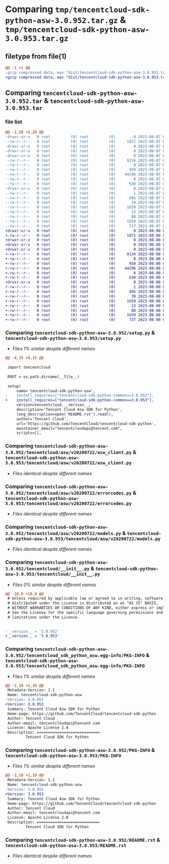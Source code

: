 # Comparing `tmp/tencentcloud-sdk-python-asw-3.0.952.tar.gz` & `tmp/tencentcloud-sdk-python-asw-3.0.953.tar.gz`

## filetype from file(1)

```diff
@@ -1 +1 @@
-gzip compressed data, was "dist/tencentcloud-sdk-python-asw-3.0.952.tar", last modified: Mon Aug  7 08:46:04 2023, max compression
+gzip compressed data, was "dist/tencentcloud-sdk-python-asw-3.0.953.tar", last modified: Tue Aug  8 00:17:54 2023, max compression
```

## Comparing `tencentcloud-sdk-python-asw-3.0.952.tar` & `tencentcloud-sdk-python-asw-3.0.953.tar`

### file list

```diff
@@ -1,20 +1,20 @@
-drwxr-xr-x   0 root         (0) root         (0)        0 2023-08-07 08:46:04.000000 tencentcloud-sdk-python-asw-3.0.952/
--rw-r--r--   0 root         (0) root         (0)     1072 2023-08-07 08:46:04.000000 tencentcloud-sdk-python-asw-3.0.952/setup.py
-drwxr-xr-x   0 root         (0) root         (0)        0 2023-08-07 08:46:04.000000 tencentcloud-sdk-python-asw-3.0.952/tencentcloud/
-drwxr-xr-x   0 root         (0) root         (0)        0 2023-08-07 08:46:04.000000 tencentcloud-sdk-python-asw-3.0.952/tencentcloud/asw/
-drwxr-xr-x   0 root         (0) root         (0)        0 2023-08-07 08:46:04.000000 tencentcloud-sdk-python-asw-3.0.952/tencentcloud/asw/v20200722/
--rw-r--r--   0 root         (0) root         (0)     9134 2023-08-07 08:46:04.000000 tencentcloud-sdk-python-asw-3.0.952/tencentcloud/asw/v20200722/asw_client.py
--rw-r--r--   0 root         (0) root         (0)        0 2023-08-07 08:46:04.000000 tencentcloud-sdk-python-asw-3.0.952/tencentcloud/asw/v20200722/__init__.py
--rw-r--r--   0 root         (0) root         (0)      950 2023-08-07 08:46:04.000000 tencentcloud-sdk-python-asw-3.0.952/tencentcloud/asw/v20200722/errorcodes.py
--rw-r--r--   0 root         (0) root         (0)    44296 2023-08-07 08:46:04.000000 tencentcloud-sdk-python-asw-3.0.952/tencentcloud/asw/v20200722/models.py
--rw-r--r--   0 root         (0) root         (0)        0 2023-08-07 08:46:04.000000 tencentcloud-sdk-python-asw-3.0.952/tencentcloud/asw/__init__.py
--rw-r--r--   0 root         (0) root         (0)      630 2023-08-07 08:46:04.000000 tencentcloud-sdk-python-asw-3.0.952/tencentcloud/__init__.py
-drwxr-xr-x   0 root         (0) root         (0)        0 2023-08-07 08:46:04.000000 tencentcloud-sdk-python-asw-3.0.952/tencentcloud_sdk_python_asw.egg-info/
--rw-r--r--   0 root         (0) root         (0)        1 2023-08-07 08:46:04.000000 tencentcloud-sdk-python-asw-3.0.952/tencentcloud_sdk_python_asw.egg-info/dependency_links.txt
--rw-r--r--   0 root         (0) root         (0)      495 2023-08-07 08:46:04.000000 tencentcloud-sdk-python-asw-3.0.952/tencentcloud_sdk_python_asw.egg-info/SOURCES.txt
--rw-r--r--   0 root         (0) root         (0)       39 2023-08-07 08:46:04.000000 tencentcloud-sdk-python-asw-3.0.952/tencentcloud_sdk_python_asw.egg-info/requires.txt
--rw-r--r--   0 root         (0) root         (0)     1659 2023-08-07 08:46:04.000000 tencentcloud-sdk-python-asw-3.0.952/tencentcloud_sdk_python_asw.egg-info/PKG-INFO
--rw-r--r--   0 root         (0) root         (0)       13 2023-08-07 08:46:04.000000 tencentcloud-sdk-python-asw-3.0.952/tencentcloud_sdk_python_asw.egg-info/top_level.txt
--rw-r--r--   0 root         (0) root         (0)       88 2023-08-07 08:46:04.000000 tencentcloud-sdk-python-asw-3.0.952/setup.cfg
--rw-r--r--   0 root         (0) root         (0)     1659 2023-08-07 08:46:04.000000 tencentcloud-sdk-python-asw-3.0.952/PKG-INFO
--rw-r--r--   0 root         (0) root         (0)      737 2023-08-07 08:46:04.000000 tencentcloud-sdk-python-asw-3.0.952/README.rst
+drwxr-xr-x   0 root         (0) root         (0)        0 2023-08-08 00:17:54.000000 tencentcloud-sdk-python-asw-3.0.953/
+-rw-r--r--   0 root         (0) root         (0)     1072 2023-08-08 00:17:54.000000 tencentcloud-sdk-python-asw-3.0.953/setup.py
+drwxr-xr-x   0 root         (0) root         (0)        0 2023-08-08 00:17:54.000000 tencentcloud-sdk-python-asw-3.0.953/tencentcloud/
+drwxr-xr-x   0 root         (0) root         (0)        0 2023-08-08 00:17:54.000000 tencentcloud-sdk-python-asw-3.0.953/tencentcloud/asw/
+drwxr-xr-x   0 root         (0) root         (0)        0 2023-08-08 00:17:54.000000 tencentcloud-sdk-python-asw-3.0.953/tencentcloud/asw/v20200722/
+-rw-r--r--   0 root         (0) root         (0)     9134 2023-08-08 00:17:54.000000 tencentcloud-sdk-python-asw-3.0.953/tencentcloud/asw/v20200722/asw_client.py
+-rw-r--r--   0 root         (0) root         (0)        0 2023-08-08 00:17:54.000000 tencentcloud-sdk-python-asw-3.0.953/tencentcloud/asw/v20200722/__init__.py
+-rw-r--r--   0 root         (0) root         (0)      950 2023-08-08 00:17:54.000000 tencentcloud-sdk-python-asw-3.0.953/tencentcloud/asw/v20200722/errorcodes.py
+-rw-r--r--   0 root         (0) root         (0)    44296 2023-08-08 00:17:54.000000 tencentcloud-sdk-python-asw-3.0.953/tencentcloud/asw/v20200722/models.py
+-rw-r--r--   0 root         (0) root         (0)        0 2023-08-08 00:17:54.000000 tencentcloud-sdk-python-asw-3.0.953/tencentcloud/asw/__init__.py
+-rw-r--r--   0 root         (0) root         (0)      630 2023-08-08 00:17:54.000000 tencentcloud-sdk-python-asw-3.0.953/tencentcloud/__init__.py
+drwxr-xr-x   0 root         (0) root         (0)        0 2023-08-08 00:17:54.000000 tencentcloud-sdk-python-asw-3.0.953/tencentcloud_sdk_python_asw.egg-info/
+-rw-r--r--   0 root         (0) root         (0)        1 2023-08-08 00:17:54.000000 tencentcloud-sdk-python-asw-3.0.953/tencentcloud_sdk_python_asw.egg-info/dependency_links.txt
+-rw-r--r--   0 root         (0) root         (0)      495 2023-08-08 00:17:54.000000 tencentcloud-sdk-python-asw-3.0.953/tencentcloud_sdk_python_asw.egg-info/SOURCES.txt
+-rw-r--r--   0 root         (0) root         (0)       39 2023-08-08 00:17:54.000000 tencentcloud-sdk-python-asw-3.0.953/tencentcloud_sdk_python_asw.egg-info/requires.txt
+-rw-r--r--   0 root         (0) root         (0)     1659 2023-08-08 00:17:54.000000 tencentcloud-sdk-python-asw-3.0.953/tencentcloud_sdk_python_asw.egg-info/PKG-INFO
+-rw-r--r--   0 root         (0) root         (0)       13 2023-08-08 00:17:54.000000 tencentcloud-sdk-python-asw-3.0.953/tencentcloud_sdk_python_asw.egg-info/top_level.txt
+-rw-r--r--   0 root         (0) root         (0)       88 2023-08-08 00:17:54.000000 tencentcloud-sdk-python-asw-3.0.953/setup.cfg
+-rw-r--r--   0 root         (0) root         (0)     1659 2023-08-08 00:17:54.000000 tencentcloud-sdk-python-asw-3.0.953/PKG-INFO
+-rw-r--r--   0 root         (0) root         (0)      737 2023-08-08 00:17:54.000000 tencentcloud-sdk-python-asw-3.0.953/README.rst
```

### Comparing `tencentcloud-sdk-python-asw-3.0.952/setup.py` & `tencentcloud-sdk-python-asw-3.0.953/setup.py`

 * *Files 1% similar despite different names*

```diff
@@ -4,15 +4,15 @@
 
 import tencentcloud
 
 ROOT = os.path.dirname(__file__)
 
 setup(
     name='tencentcloud-sdk-python-asw',
-    install_requires=["tencentcloud-sdk-python-common==3.0.952"],
+    install_requires=["tencentcloud-sdk-python-common==3.0.953"],
     version=tencentcloud.__version__,
     description='Tencent Cloud Asw SDK for Python',
     long_description=open('README.rst').read(),
     author='Tencent Cloud',
     url='https://github.com/TencentCloud/tencentcloud-sdk-python',
     maintainer_email="tencentcloudapi@tencent.com",
     scripts=[],
```

### Comparing `tencentcloud-sdk-python-asw-3.0.952/tencentcloud/asw/v20200722/asw_client.py` & `tencentcloud-sdk-python-asw-3.0.953/tencentcloud/asw/v20200722/asw_client.py`

 * *Files identical despite different names*

### Comparing `tencentcloud-sdk-python-asw-3.0.952/tencentcloud/asw/v20200722/errorcodes.py` & `tencentcloud-sdk-python-asw-3.0.953/tencentcloud/asw/v20200722/errorcodes.py`

 * *Files identical despite different names*

### Comparing `tencentcloud-sdk-python-asw-3.0.952/tencentcloud/asw/v20200722/models.py` & `tencentcloud-sdk-python-asw-3.0.953/tencentcloud/asw/v20200722/models.py`

 * *Files identical despite different names*

### Comparing `tencentcloud-sdk-python-asw-3.0.952/tencentcloud/__init__.py` & `tencentcloud-sdk-python-asw-3.0.953/tencentcloud/__init__.py`

 * *Files 0% similar despite different names*

```diff
@@ -10,8 +10,8 @@
 # Unless required by applicable law or agreed to in writing, software
 # distributed under the License is distributed on an "AS IS" BASIS,
 # WITHOUT WARRANTIES OR CONDITIONS OF ANY KIND, either express or implied.
 # See the License for the specific language governing permissions and
 # limitations under the License.
 
 
-__version__ = '3.0.952'
+__version__ = '3.0.953'
```

### Comparing `tencentcloud-sdk-python-asw-3.0.952/tencentcloud_sdk_python_asw.egg-info/PKG-INFO` & `tencentcloud-sdk-python-asw-3.0.953/tencentcloud_sdk_python_asw.egg-info/PKG-INFO`

 * *Files 1% similar despite different names*

```diff
@@ -1,10 +1,10 @@
 Metadata-Version: 1.1
 Name: tencentcloud-sdk-python-asw
-Version: 3.0.952
+Version: 3.0.953
 Summary: Tencent Cloud Asw SDK for Python
 Home-page: https://github.com/TencentCloud/tencentcloud-sdk-python
 Author: Tencent Cloud
 Author-email: tencentcloudapi@tencent.com
 License: Apache License 2.0
 Description: ============================
         Tencent Cloud SDK for Python
```

### Comparing `tencentcloud-sdk-python-asw-3.0.952/PKG-INFO` & `tencentcloud-sdk-python-asw-3.0.953/PKG-INFO`

 * *Files 1% similar despite different names*

```diff
@@ -1,10 +1,10 @@
 Metadata-Version: 1.1
 Name: tencentcloud-sdk-python-asw
-Version: 3.0.952
+Version: 3.0.953
 Summary: Tencent Cloud Asw SDK for Python
 Home-page: https://github.com/TencentCloud/tencentcloud-sdk-python
 Author: Tencent Cloud
 Author-email: tencentcloudapi@tencent.com
 License: Apache License 2.0
 Description: ============================
         Tencent Cloud SDK for Python
```

### Comparing `tencentcloud-sdk-python-asw-3.0.952/README.rst` & `tencentcloud-sdk-python-asw-3.0.953/README.rst`

 * *Files identical despite different names*

